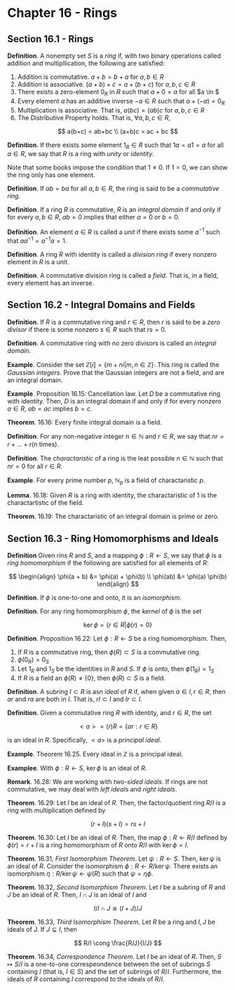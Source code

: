 # Chapter 16 - Rings
## Section 16.1 - Rings

**Definition**. A nonempty set $S$ is a *ring* if, with two binary operations called addition and multipllication, the following are satisfied:

1. Addition is commutative. $a + b = b + a$ for $a, b \in R$
2. Addition is associative. $(a + b) + c = a + (b + c)$ for $a, b, c \in R$
3. There exists a zero-element $0_R$ in $R$ such that $a + 0 = a$ for all $a \in $
4. Every element $a$ has an additive inverse $-a \in R$ such that $a + (-a) = 0_R$
5. Multiplication is associative. That is, $a(bc) = (ab)c$ for $a, b, c \in R$
6. The Distributive Property holds. That is, $\forall a, b, c \in R,$

$$
a(b+c) = ab+bc \\
(a+b)c = ac + bc
$$

**Definition**. If there exists some element $1_R \in R$ such that $1a = a1 = a$ for all $a \in R$, we say that $R$ is a ring with *unity* or *identity*.

Note that some books impose the condition that $1 \neq 0$. If $1 = 0$, we can show the ring only has one element.

**Definition**. If $ab = ba$ for all $a, b \in R$, the ring is said to be a *commutative ring*.

**Definition**. If a ring $R$ is commutative, $R$ is an *integral domain* if and only if for every $a, b \in R$, $ab = 0$ implies that either $a = 0$ or $b = 0$.

**Definition**. An element $a \in R$ is called a *unit* if there exists some $a^{-1}$ such that $a a^{-1} = a^{-1} a = 1$.

**Definition**. A ring $R$ with identity is called a *division ring* if every nonzero element in $R$ is a unit.

**Definition**. A commutative division ring is called a *field*. That is, in a field, every element has an inverse.

## Section 16.2 - Integral Domains and Fields

**Definition**. If $R$ is a commutative ring and $r \in R$, then $r$ is said to be a *zero divisor* if there is some nonzero $s \in R$ such that $rs = 0$.

**Definition**. A commutative ring with no zero divisors is called an *integral domain*.

**Example**. Consider the set $\mathbb{Z}[i] = \{m + ni | m, n \in \mathbb{Z}\}$. This ring is called the *Gaussian integers*. Prove that the Gaussian integers are not a field, and are an integral domain.

**Example**. Proposition 16.15: Cancellation law. Let $D$ be a commutative ring with identity. Then, $D$ is an integral domain if and only if for every nonzero $a \in R$, $ab = ac$ implies $b = c$.

**Theorem**. 16.16: Every finite integral domain is a field.

**Definition**. For any non-negative integer $n \in \mathbb{N}$ and $r \in R$, we say that $nr = r + \ldots + r \text{(n times)}$.

**Definition**. The *charactaristic* of a ring is the leat possible $n \in \mathbb{N}$ such that $nr = 0$ for all $r \in R$.

**Example**. For every prime number $p$, $\mathbb{N}_p$ is a field of charactaristic $p$.

**Lemma**. 16.18: Given $R$ is a ring with identity, the charactaristic of $1$ is the charactartistic of the field.

**Theorem**. 16.19: The charactaristic of an integral domain is prime or zero.

## Section 16.3 - Ring Homomorphisms and Ideals

**Definition** Given rins $R$ and $S$, and a mapping $\phi: R \leftarrow S$, we say that $\phi$ is a *ring homomorphism* if the following are satisfied for all elements of $R$:

$$
\begin{align}
    \phi(a + b) &= \phi(a) + \phi(b) \\
    \phi(ab) &= \phi(a) \phi(b)
\end{align}
$$

**Definition**. If $\phi$ is one-to-one and onto, it is an *isomorphism*.

**Definition**. For any ring homomorphism $\phi$, the *kernel* of $\phi$ is the set

$$
\ker \phi = \{ r \in R | \phi(r) = 0 \}
$$

**Definition**. Proposition 16.22: Let $\phi: R \leftarrow S$ be a ring homomorphism. Then,

1. If $R$ is a commutative ring, then $\phi(R) \subset S$ is a commutative ring.
2. $\phi(0_R) = 0_S$
3. Let $1_R$ and $1_S$ be the identities in $R$ and $S$. If $\phi$ is onto, then $\phi(1_R) = 1_S$
4. If $R$ is a field an $\phi(R) \neq \{0\}$, then $\phi(R) \subset S$ is a field.

**Definition**. A subring $I \subset R$ is asn *ideal* of $R$ if, when given $a \in I, r \in R$, then $ar$ and $ra$ are both in $I$. That is, $rI \subset I$ and $Ir \subset I$.

**Definition**. Given a commutative ring $R$ with identity, and $r \in R$, the set

$$
<a> = (r)R = \{ ar : r \in R \}
$$

is an ideal in $R$. Specifically, $<a>$ is a *principal ideal*.

**Example**. Theorem 16.25. Every ideal in $\mathbb{Z}$ is a principal ideal.

**Examplee**. With $\phi: R \leftarrow S$, $\ker \phi$ is an ideal of $R$.

**Remark**. 16.28: We are working with *two-sided ideals*. If rings are not commutative, we may deal with *left ideals* and *right ideals*.

**Theorem**. 16.29: Let  $I$ be an ideal of $R$. Then, the factor/quotient ring $R/I$ is a ring with multiplication defined by

$$
(r + I)(s + I) = rs + I
$$

**Theorem**. 16.30: Let $I$ be an ideal of $R$. Then, the map $\phi: R \leftarrow R/I$ defined by $\phi(r) = r + I$ is a ring homomorphism of $R$ onto $R/I$ with $\ker \phi = I$.

**Theorem**. 16.31, *First Isomorphism Theorem*. Let $\psi: R \leftarrow S$. Then, $\ker \psi$ is an ideal of $R$. Consider the isomorphism $\phi: R \leftarrow R/\ker \psi$. There exists an isomorphism $\eta: R / \ker \psi \leftarrow \psi(R)$ such that $\psi = \eta \phi$.

**Theorem**. 16.32, *Second Isomorphism Theorem*. Let $I$ be a subring of $R$ and $J$ be an ideal of $R$. Then, $I \cap J$ is an ideal of $I$ and

$$
I/I \cap J \cong (I + J) / J
$$

**Theorem**. 16.33, *Third Isomorphism Theorem*. Let $R$ be a ring and $I, J$ be ideals of J. If $J \subsetneq I$, then

$$
R/I \cong \frac{R/J}{I/J}
$$

**Theorem**. 16.34, *Correspondence Theorem*. Let $I$ be an ideal of $R$. Then, $S \mapsto S/I$ is a one-to-one correspeondence between the set of subrings $S$ containing $I$ (that is, $I \in S$) and the set of subrings of $R/I$. Furthermore, the ideals of $R$ containing $I$ correspond to the ideals of $R/I$.